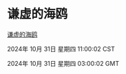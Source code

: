 # 谦虚的海鸥
[谦虚的海鸥](http://219.139.197.74:56308/qxdho/course/base/hotlink/index.php)

2024年 10月 31日 星期四 11:00:02 CST

2024年 10月 31日 星期四 03:00:02 GMT
